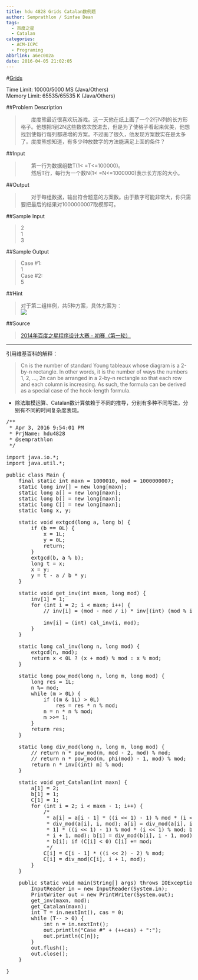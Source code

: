 ```yaml
---
title: hdu 4828 Grids Catalan数例题
author: Semprathlon / Simfae Dean
tags:
  - 百度之星
  - Catalan
categories:
  - ACM-ICPC
  - Programing
abbrlink: a6ec002a
date: 2016-04-05 21:02:05
---
```

#[Grids](http://acm.hdu.edu.cn/showproblem.php?pid=4828)

Time Limit: 10000/5000 MS (Java/Others)  
Memory Limit: 65535/65535 K (Java/Others)


##Problem Description
>　　度度熊最近很喜欢玩游戏。这一天他在纸上画了一个2行N列的长方形格子。他想把1到2N这些数依次放进去，但是为了使格子看起来优美，他想找到使每行每列都递增的方案。不过画了很久，他发现方案数实在是太多了。度度熊想知道，有多少种放数字的方法能满足上面的条件？
 

##Input
>　　第一行为数据组数T(1< =T<=100000)。  
>　　然后T行，每行为一个数N(1< =N<=1000000)表示长方形的大小。
 

##Output
>　　对于每组数据，输出符合题意的方案数。由于数字可能非常大，你只需要把最后的结果对1000000007取模即可。
 

##Sample Input
>2  
1  
3  
 

##Sample Output
>Case #1:  
1  
Case #2:  
5  

##Hint
> 对于第二组样例，共5种方案，具体方案为：  
![](http://acm.hdu.edu.cn/data/images/C513-2003-1.jpg)

##Source
> [2014年百度之星程序设计大赛 - 初赛（第一轮）](http://acm.hdu.edu.cn/search.php?field=problem&key=2014%C4%EA%B0%D9%B6%C8%D6%AE%D0%C7%B3%CC%D0%F2%C9%E8%BC%C6%B4%F3%C8%FC+-+%B3%F5%C8%FC%A3%A8%B5%DA%D2%BB%C2%D6%A3%A9&source=1&searchmode=source) 

----
引用维基百科的解释：  
> Cn is the number of standard Young tableaux whose diagram is a 2-by-n rectangle. In other words, it is the number of ways the numbers 1, 2, ..., 2n can be arranged in a 2-by-n rectangle so that each row and each column is increasing. As such, the formula can be derived as a special case of the hook-length formula.

* 除法取模运算、Catalan数计算依赖于不同的推导，分别有多种不同写法，分别有不同的时间复杂度表现。  

<pre class="lang:default decode:true " >/**
 * Apr 3, 2016 9:54:01 PM
 * PrjName: hdu4828
 * @semprathlon
 */

import java.io.*;
import java.util.*;

public class Main {
    final static int maxn = 1000010, mod = 1000000007;
    static long inv[] = new long[maxn];
    static long a[] = new long[maxn];
    static long b[] = new long[maxn];
    static long C[] = new long[maxn];
    static long x, y;

    static void extgcd(long a, long b) {
        if (b == 0L) {
            x = 1L;
            y = 0L;
            return;
        }
        extgcd(b, a % b);
        long t = x;
        x = y;
        y = t - a / b * y;
    }

    static void get_inv(int maxn, long mod) {
        inv[1] = 1;
        for (int i = 2; i &lt; maxn; i++) {
            // inv[i] = (mod - mod / i) * inv[(int) (mod % i)] % mod;

            inv[i] = (int) cal_inv(i, mod);
        }
    }

    static long cal_inv(long n, long mod) {
        extgcd(n, mod);
        return x &lt; 0L ? (x + mod) % mod : x % mod;
    }

    static long pow_mod(long n, long m, long mod) {
        long res = 1L;
        n %= mod;
        while (m &gt; 0L) {
            if ((m &amp; 1L) &gt; 0L)
                res = res * n % mod;
            n = n * n % mod;
            m &gt;&gt;= 1;
        }
        return res;
    }

    static long div_mod(long n, long m, long mod) {
        // return n * pow_mod(m, mod - 2, mod) % mod;
        // return n * pow_mod(m, phi(mod) - 1, mod) % mod;
        return n * inv[(int) m] % mod;
    }

    static void get_Catalan(int maxn) {
        a[1] = 2;
        b[1] = 1;
        C[1] = 1;
        for (int i = 2; i &lt; maxn - 1; i++) {
            /*
             * a[i] = a[i - 1] * ((i &lt;&lt; 1) - 1) % mod * (i &lt;&lt; 1) % mod; a[i] =
             * div_mod(a[i], i, mod); a[i] = div_mod(a[i], i, mod); b[i] = b[i -
             * 1] * ((i &lt;&lt; 1) - 1) % mod * (i &lt;&lt; 1) % mod; b[i] = div_mod(b[i],
             * i + 1, mod); b[i] = div_mod(b[i], i - 1, mod); C[i] = a[i] -
             * b[i]; if (C[i] &lt; 0) C[i] += mod;
             */
            C[i] = C[i - 1] * ((i &lt;&lt; 2) - 2) % mod;
            C[i] = div_mod(C[i], i + 1, mod);
        }
    }

    public static void main(String[] args) throws IOException {
        InputReader in = new InputReader(System.in);
        PrintWriter out = new PrintWriter(System.out);
        get_inv(maxn, mod);
        get_Catalan(maxn);
        int T = in.nextInt(), cas = 0;
        while (T-- &gt; 0) {
            int n = in.nextInt();
            out.println("Case #" + (++cas) + ":");
            out.println(C[n]);
        }
        out.flush();
        out.close();
    }

}</pre> 
